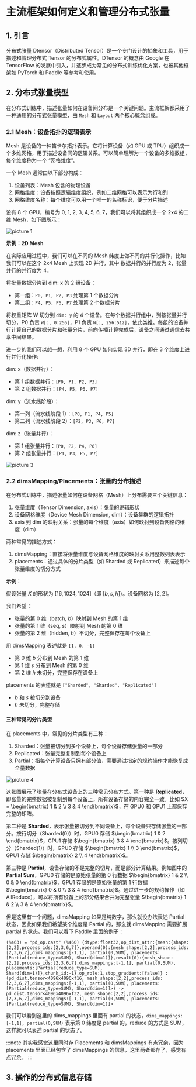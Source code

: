 # 主流框架如何定义和管理分布式张量

## 1. 引言

分布式张量 Dtensor（Distributed Tensor）是一个专门设计的抽象和工具，用于描述和管理分布式 Tensor 的分布式属性。DTensor 的概念由 Google 在 TensorFlow 的发展中引入，并逐步成为常见的分布式训练优化方案，也被其他框架如 PyTorch 和 Paddle 等参考和使用。

## 2. 分布式张量模型

在分布式训练中，描述张量如何在设备间分布是一个关键问题。主流框架都采用了一种通用的分布式张量模型，由 `Mesh` 和 `Layout` 两个核心概念组成。

### 2.1 Mesh：设备拓扑的逻辑表示

Mesh 是设备的一种笛卡尔拓扑表示。它将计算设备（如 GPU 或 TPU）组织成一个多维网格，用于描述设备间的逻辑关系。可以简单理解为一个设备的多维数组，每个维度称为一个 “网格维度”。

一个 Mesh 通常由以下部分构成：

1. 设备列表：Mesh 包含的物理设备
2. 网格维度：设备按照逻辑维度组织，例如二维网格可以表示为行和列
3. 网格维度名称：每个维度可以用一个唯一的名称标识，便于分片描述

设有 8 个 GPU，编号为 0, 1, 2, 3, 4, 5, 6, 7，我们可以将其组织成一个 2x4 的二维 Mesh，如下图所示：

![picture 1](images/7a747e64f232d02b3dc219f694f843326077bdaeca9963478650ce86825c3bdc.png)  

**示例：2D Mesh**

在实际应用过程中，我们可以在不同的 Mesh 纬度上做不同的并行化操作，比如我们可以在这个 2x4 Mesh 上实现 2D 并行，其中 数据并行的并行度为 2，张量并行的并行度为 4。

将批量数据分片到 dim: x 的 2 组设备：

- 第一组：`P0, P1, P2, P3` 处理第 1 个数据分片
- 第二组：`P4, P5, P6, P7` 处理第 2 个数据分片

将权重矩阵 W 切分到 `dim: y` 的 4 个设备。在每个数据并行组中，列按张量并行切分，P0 负责 `W[:, 0:256]`，P1 负责 `W[:, 256:512]`，依此类推。每组的设备并行计算自己的数据分片和张量分片，前向传播计算完成后，设备之间通过通信去共享中间结果。

进一步的我们可以想一想，利用 8 个 GPU 如何实现 3D 并行，即在 3 个维度上进行并行化操作:

dim: x（数据并行）：

- 第 1 组数据并行：`[P0, P1, P2, P3]`
- 第 2 组数据并行：`[P4, P5, P6, P7]`

dim: y（流水线阶段）：

- 第一列（流水线阶段 1）：`[P0, P1, P4, P5]`
- 第二列（流水线阶段 2）：`[P2, P3, P6, P7]`

dim: z（张量并行）：

- 第 1 组张量并行：`[P0, P2, P4, P6]`
- 第 2 组张量并行：`[P1, P3, P5, P7]`

![picture 3](images/752502c9d258179cf171dcb82b37273350de5e55edc98ef2d5c74bd59ab32f05.png)

### 2.2 dimsMapping/Placements：张量的分布描述

在分布式训练中，描述张量如何在设备网格（Mesh）上分布需要三个关键信息：

1. 张量维度（Tensor Dimension, axis）：张量的逻辑形状
2. 设备网格维度（Device Mesh Dimension, dim）：设备集群的逻辑拓扑
3. axis 到 dim 的映射关系：张量的每个维度（axis）如何映射到设备网格的维度（dim）

两种常见的描述方式：

1. dimsMapping：直接将张量维度与设备网格维度的映射关系用整数列表表示
2. placements：通过具体的分片类型（如 Sharded 或 Replicated）来描述每个张量维度的切分方式

**示例**：

假设张量 $X$ 的形状为 $[16, 1024, 1024]$（即 $[b, s, h]$）。设备网格为 $[2, 2]$。

我们希望：

- 张量的第 0 维（batch, $b$）映射到 Mesh 的第 1 维
- 张量的第 1 维（seq, $s$）映射到 Mesh 的第 0 维
- 张量的第 2 维（hidden, $h$）不切分，完整保存在每个设备上

用 dimsMapping 表述就是 `[1, 0, -1]`

- 第 0 维 $b$ 分布到 Mesh 的第 1 维
- 第 1 维 $s$ 分布到 Mesh 的第 0 维
- 第 2 维 $h$ 未切分，完整保存在设备上

placements 的表述就是 `["Sharded", "Sharded", "Replicated"]`

- $b$ 和 $s$ 被切分到设备
- $h$ 未切分，完整存储

#### 三种常见的分片类型

在 placements 中，常见的分片类型有三种：

1. Sharded：张量被切分到多个设备上，每个设备存储张量的一部分
2. Replicated：张量完整复制到每个设备上
3. Partial：指每个计算设备只拥有部分值，需要通过指定的规约操作才能恢复成全量数据

![picture 4](images/7a470c42d21db93c2a6629abedefb7114d058617ba0b046c42ef71d807f1c314.png)  

这张图展示了张量在分布式设备上的三种常见分布方式。第一种是 **Replicated**，即张量的完整数据被复制到每个设备上，所有设备存储的内容完全一致。比如 $X = \begin{bmatrix} 1 & 2 \\ 3 & 4 \end{bmatrix}$，在 GPU0 和 GPU1 上都保存完整的矩阵。

第二种是 **Sharded**，表示张量被切分到不同设备上，每个设备只存储张量的一部分。按行切分（Sharded(0)）时，GPU0 存储 $\begin{bmatrix} 1 & 2 \end{bmatrix}$，GPU1 存储 $\begin{bmatrix} 3 & 4 \end{bmatrix}$。按列切分（Sharded(1)）时，GPU0 存储 $\begin{bmatrix} 1 \\ 3 \end{bmatrix}$，GPU1 存储 $\begin{bmatrix} 2 \\ 4 \end{bmatrix}$。

第三种是 **Partial**，设备存储的不是完整的切片，而是部分计算结果。例如图中的 **Partial Sum**，GPU0 存储的是原始张量的第 0 行数据 $\begin{bmatrix} 1 & 2 \\ 0 & 0 \end{bmatrix}$，GPU1 存储的是原始张量的第 1 行数据 $\begin{bmatrix} 0 & 0 \\ 3 & 4 \end{bmatrix}$。通过进一步的规约操作（如 AllReduce），可以将所有设备上的部分结果合并为完整张量 $\begin{bmatrix} 1 & 2 \\ 3 & 4 \end{bmatrix}$。

但是这里有一个问题，dimsMapping 如果是纯数字，那么就没办法表述 Partial 状态，因此如果我们希望某个维度是 Partial 的，那么就 dimsMapping 需要扩展 partial 的状态。我们可以看下 Paddle 里面的例子：

```plain
(%463) = "pd_op.cast" (%460) {dtype:float32,op_dist_attr:{mesh:{shape:[2,2],process_ids:[2,3,6,7]},operand(0):{mesh_shape:[2,2],process_ids:[2,3,6,7],dims_mappings:[-1,1], partial(0,SUM), placements:[Partial(reduce_type=SUM), Shard(dim=1)]},result(0):{mesh_shape:[2,2],process_ids:[2,3,6,7],dims_mappings:[-1,1], partial(0,SUM), placements:[Partial(reduce_type=SUM), Shard(dim=1)]},chunk_id:-1},op_role:1,stop_gradient:[false]} : (pd_dist.tensor<4096x4096xf16, mesh_shape:[2,2],process_ids:[2,3,6,7],dims_mappings:[-1,1], partial(0,SUM), placements:[Partial(reduce_type=SUM), Shard(dim=1)]>) -> pd_dist.tensor<4096x4096xf32, mesh_shape:[2,2],process_ids:[2,3,6,7],dims_mappings:[-1,1], partial(0,SUM), placements:[Partial(reduce_type=SUM), Shard(dim=1)]>
```

我们可以看到这里的 dims_mappings 里面有 partial 的状态，`dims_mappings:[-1,1], partial(0,SUM)` 表示第 0 纬度是 partial 的，reduce 的方式是 SUM，这样就可以表述 partial 的状态了。

:::note
其实我感觉这里同时存 Placements 和 dimsMappings 有点冗余，因为 placements 里面已经包含了 dimsMappings 的信息，这里两者都存了，感觉有点冗余。
:::

## 3. 操作的分布式信息存储




